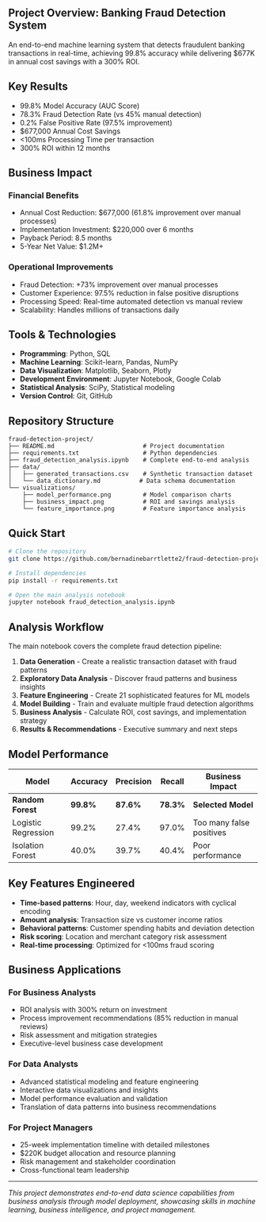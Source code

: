 ## Project Overview: Banking Fraud Detection System
An end-to-end machine learning system that detects fraudulent banking transactions in real-time, achieving 99.8% accuracy while delivering $677K in annual cost savings with a 300% ROI.

## Key Results
- 99.8% Model Accuracy (AUC Score)
- 78.3% Fraud Detection Rate (vs 45% manual detection)
- 0.2% False Positive Rate (97.5% improvement)
- $677,000 Annual Cost Savings
- <100ms Processing Time per transaction
- 300% ROI within 12 months

## Business Impact

### Financial Benefits
- Annual Cost Reduction: $677,000 (61.8% improvement over manual processes)
- Implementation Investment: $220,000 over 6 months
- Payback Period: 8.5 months
- 5-Year Net Value: $1.2M+

### Operational Improvements
- Fraud Detection: +73% improvement over manual processes
- Customer Experience: 97.5% reduction in false positive disruptions
- Processing Speed: Real-time automated detection vs manual review
- Scalability: Handles millions of transactions daily

## Tools & Technologies
- **Programming**: Python, SQL
- **Machine Learning**: Scikit-learn, Pandas, NumPy
- **Data Visualization**: Matplotlib, Seaborn, Plotly
- **Development Environment**: Jupyter Notebook, Google Colab
- **Statistical Analysis**: SciPy, Statistical modeling
- **Version Control**: Git, GitHub

## Repository Structure
```
fraud-detection-project/
├── README.md                         # Project documentation
├── requirements.txt                  # Python dependencies
├── fraud_detection_analysis.ipynb    # Complete end-to-end analysis
├── data/
│   ├── generated_transactions.csv    # Synthetic transaction dataset
│   └── data_dictionary.md           # Data schema documentation
└── visualizations/
    ├── model_performance.png         # Model comparison charts
    ├── business_impact.png           # ROI and savings analysis
    └── feature_importance.png        # Feature importance analysis
```

## Quick Start
```bash
# Clone the repository
git clone https://github.com/bernadinebarrtlette2/fraud-detection-project.git

# Install dependencies
pip install -r requirements.txt

# Open the main analysis notebook
jupyter notebook fraud_detection_analysis.ipynb
```
## Analysis Workflow
The main notebook covers the complete fraud detection pipeline:
1. **Data Generation** - Create a realistic transaction dataset with fraud patterns
2. **Exploratory Data Analysis** - Discover fraud patterns and business insights
3. **Feature Engineering** - Create 21 sophisticated features for ML models
4. **Model Building** - Train and evaluate multiple fraud detection algorithms
5. **Business Analysis** - Calculate ROI, cost savings, and implementation strategy
6. **Results & Recommendations** - Executive summary and next steps

## Model Performance
| Model | Accuracy | Precision | Recall | Business Impact |
|-------|----------|-----------|---------|-----------------|
| **Random Forest** | **99.8%** | **87.6%** | **78.3%** | **Selected Model** |
| Logistic Regression | 99.2% | 27.4% | 97.0% | Too many false positives |
| Isolation Forest | 40.0% | 39.7% | 40.4% | Poor performance |

## Key Features Engineered
- **Time-based patterns**: Hour, day, weekend indicators with cyclical encoding
- **Amount analysis**: Transaction size vs customer income ratios
- **Behavioral patterns**: Customer spending habits and deviation detection
- **Risk scoring**: Location and merchant category risk assessment
- **Real-time processing**: Optimized for <100ms fraud scoring

## Business Applications

### For Business Analysts
- ROI analysis with 300% return on investment
- Process improvement recommendations (85% reduction in manual reviews)
- Risk assessment and mitigation strategies
- Executive-level business case development

### For Data Analysts
- Advanced statistical modeling and feature engineering
- Interactive data visualizations and insights
- Model performance evaluation and validation
- Translation of data patterns into business recommendations

### For Project Managers
- 25-week implementation timeline with detailed milestones
- $220K budget allocation and resource planning
- Risk management and stakeholder coordination
- Cross-functional team leadership

---
*This project demonstrates end-to-end data science capabilities from business analysis through model deployment, showcasing skills in machine learning, business intelligence, and project management.*
